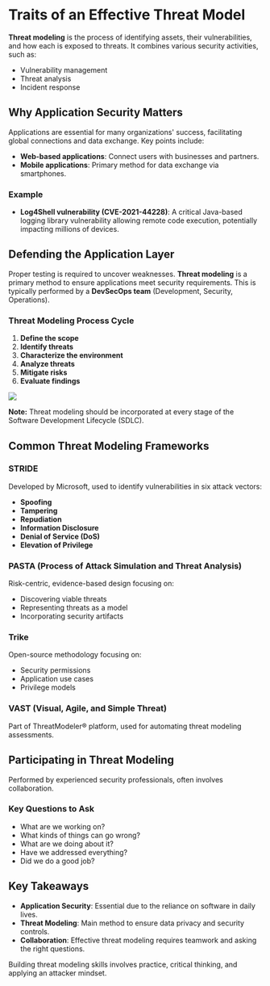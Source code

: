 # Traits of an Effective Threat Model

**Threat modeling** is the process of identifying assets, their vulnerabilities, and how each is exposed to threats. It combines various security activities, such as:

- Vulnerability management
- Threat analysis
- Incident response

## Why Application Security Matters

Applications are essential for many organizations' success, facilitating global connections and data exchange. Key points include:

- **Web-based applications**: Connect users with businesses and partners.
- **Mobile applications**: Primary method for data exchange via smartphones.

### Example
- **Log4Shell vulnerability (CVE-2021-44228)**: A critical Java-based logging library vulnerability allowing remote code execution, potentially impacting millions of devices.

## Defending the Application Layer

Proper testing is required to uncover weaknesses. **Threat modeling** is a primary method to ensure applications meet security requirements. This is typically performed by a **DevSecOps team** (Development, Security, Operations).

### Threat Modeling Process Cycle

1. **Define the scope**
2. **Identify threats**
3. **Characterize the environment**
4. **Analyze threats**
5. **Mitigate risks**
6. **Evaluate findings**

![](https://d3c33hcgiwev3.cloudfront.net/imageAssetProxy.v1/jcxiyXGsSgiFzXVKEA2MlA_e5fb4921773047658ae29b53532617f1_IkNCZRnA8vFZL9bPa3yahdiNcz5YvwZzxcn1GyvaYWkF00CzvIWq3MkCyR_IgzOSs5bKO7iIiROjznDNMHk60Cun_ZP-OriA0rGw7gQqWHj-jiTAFPzddosn0AJ9zQxySZuHVXi856Oqf1ZWNZBt34U?expiry=1721692800000&hmac=SFFZAUPMiMmcxUSR-_EDrVFppT27BHbzfAduLt6A9DQ)

**Note:** Threat modeling should be incorporated at every stage of the Software Development Lifecycle (SDLC).

## Common Threat Modeling Frameworks

### **STRIDE**

Developed by Microsoft, used to identify vulnerabilities in six attack vectors:
- **Spoofing**
- **Tampering**
- **Repudiation**
- **Information Disclosure**
- **Denial of Service (DoS)**
- **Elevation of Privilege**

### **PASTA (Process of Attack Simulation and Threat Analysis)**

Risk-centric, evidence-based design focusing on:
- Discovering viable threats
- Representing threats as a model
- Incorporating security artifacts

### **Trike**

Open-source methodology focusing on:
- Security permissions
- Application use cases
- Privilege models

### **VAST (Visual, Agile, and Simple Threat)**

Part of ThreatModeler® platform, used for automating threat modeling assessments.

## Participating in Threat Modeling

Performed by experienced security professionals, often involves collaboration. 

### Key Questions to Ask

- What are we working on?
- What kinds of things can go wrong?
- What are we doing about it?
- Have we addressed everything?
- Did we do a good job?

## Key Takeaways

- **Application Security**: Essential due to the reliance on software in daily lives.
- **Threat Modeling**: Main method to ensure data privacy and security controls.
- **Collaboration**: Effective threat modeling requires teamwork and asking the right questions.

Building threat modeling skills involves practice, critical thinking, and applying an attacker mindset.